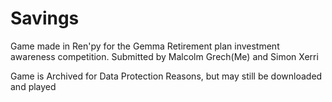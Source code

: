 # Savings

Game made in Ren'py for the Gemma Retirement plan investment awareness competition. Submitted by Malcolm Grech(Me) and Simon Xerri

Game is Archived for Data Protection Reasons, but may still be downloaded and played
